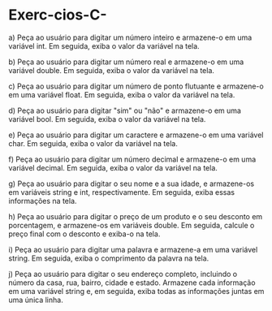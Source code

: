# Exerc-cios-C-
a) Peça ao usuário para digitar um número inteiro e armazene-o em uma
variável int. Em seguida, exiba o valor da variável na tela.

b) Peça ao usuário para digitar um número real e armazene-o em uma variável
double. Em seguida, exiba o valor da variável na tela.

c) Peça ao usuário para digitar um número de ponto flutuante e armazene-o em
uma variável float. Em seguida, exiba o valor da variável na tela.

d) Peça ao usuário para digitar &quot;sim&quot; ou &quot;não&quot; e armazene-o em uma variável
bool. Em seguida, exiba o valor da variável na tela.

e) Peça ao usuário para digitar um caractere e armazene-o em uma variável
char. Em seguida, exiba o valor da variável na tela.

f) Peça ao usuário para digitar um número decimal e armazene-o em uma
variável decimal. Em seguida, exiba o valor da variável na tela.

g) Peça ao usuário para digitar o seu nome e a sua idade, e armazene-os em
variáveis string e int, respectivamente. Em seguida, exiba essas informações
na tela.

h) Peça ao usuário para digitar o preço de um produto e o seu desconto em
porcentagem, e armazene-os em variáveis double. Em seguida, calcule o
preço final com o desconto e exiba-o na tela.

i) Peça ao usuário para digitar uma palavra e armazene-a em uma variável
string. Em seguida, exiba o comprimento da palavra na tela.

j) Peça ao usuário para digitar o seu endereço completo, incluindo o número da
casa, rua, bairro, cidade e estado. Armazene cada informação em uma
variável string e, em seguida, exiba todas as informações juntas em uma
única linha.

